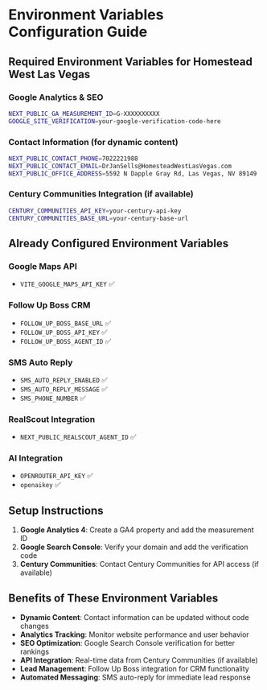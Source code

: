 # Environment Variables Configuration Guide

## Required Environment Variables for Homestead West Las Vegas

### Google Analytics & SEO
```bash
NEXT_PUBLIC_GA_MEASUREMENT_ID=G-XXXXXXXXXX
GOOGLE_SITE_VERIFICATION=your-google-verification-code-here
```

### Contact Information (for dynamic content)
```bash
NEXT_PUBLIC_CONTACT_PHONE=7022221988
NEXT_PUBLIC_CONTACT_EMAIL=DrJanSells@HomesteadWestLasVegas.com
NEXT_PUBLIC_OFFICE_ADDRESS=5592 N Dapple Gray Rd, Las Vegas, NV 89149
```

### Century Communities Integration (if available)
```bash
CENTURY_COMMUNITIES_API_KEY=your-century-api-key
CENTURY_COMMUNITIES_BASE_URL=your-century-base-url
```

## Already Configured Environment Variables

### Google Maps API
- `VITE_GOOGLE_MAPS_API_KEY` ✅

### Follow Up Boss CRM
- `FOLLOW_UP_BOSS_BASE_URL` ✅
- `FOLLOW_UP_BOSS_API_KEY` ✅
- `FOLLOW_UP_BOSS_AGENT_ID` ✅

### SMS Auto Reply
- `SMS_AUTO_REPLY_ENABLED` ✅
- `SMS_AUTO_REPLY_MESSAGE` ✅
- `SMS_PHONE_NUMBER` ✅

### RealScout Integration
- `NEXT_PUBLIC_REALSCOUT_AGENT_ID` ✅

### AI Integration
- `OPENROUTER_API_KEY` ✅
- `openaikey` ✅

## Setup Instructions

1. **Google Analytics 4**: Create a GA4 property and add the measurement ID
2. **Google Search Console**: Verify your domain and add the verification code
3. **Century Communities**: Contact Century Communities for API access (if available)

## Benefits of These Environment Variables

- **Dynamic Content**: Contact information can be updated without code changes
- **Analytics Tracking**: Monitor website performance and user behavior
- **SEO Optimization**: Google Search Console verification for better rankings
- **API Integration**: Real-time data from Century Communities (if available)
- **Lead Management**: Follow Up Boss integration for CRM functionality
- **Automated Messaging**: SMS auto-reply for immediate lead response
